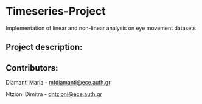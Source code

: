 # Timeseries-Project
Implementation of linear and non-linear analysis on eye movement datasets

## Project description:


## Contributors:

Diamanti Maria -  mfdiamanti@ece.auth.gr

Ntzioni Dimitra - dntzioni@ece.auth.gr
